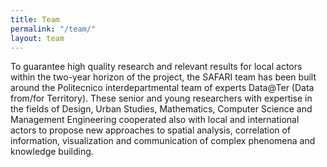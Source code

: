 ```yaml
---
title: Team
permalink: "/team/"
layout: team
---
```


To guarantee high quality research and relevant results for local actors within the two-year horizon of the project, the SAFARI team has been built around the Politecnico interdepartmental team of experts Data@Ter (Data from/for Territory). These senior and young researchers with expertise in the fields of Design, Urban Studies, Mathematics, Computer Science and Management Engineering cooperated also with local and international actors to propose new approaches to spatial analysis, correlation of information, visualization and communication of complex phenomena and knowledge building. 